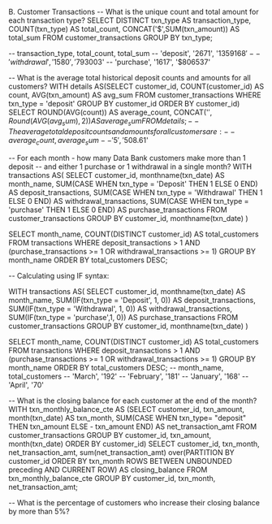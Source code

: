 B. Customer Transactions
-- What is the unique count and total amount for each transaction type?
SELECT DISTINCT txn_type AS transaction_type, COUNT(txn_type) AS total_count, CONCAT('$',SUM(txn_amount)) AS total_sum
FROM customer_transactions
GROUP BY txn_type;

-- transaction_type, total_count, 	total_sum
-- 'deposit', 			'2671', 	'$1359168'
-- 'withdrawal', 		'1580', 	'$793003'
-- 'purchase', 			'1617', 	'$806537'


-- What is the average total historical deposit counts and amounts for all customers?
WITH details AS(SELECT customer_id, COUNT(customer_id) AS count, AVG(txn_amount) AS avg_sum
				FROM customer_transactions
				WHERE txn_type = 'deposit'
				GROUP BY customer_id
				ORDER BY customer_id)
SELECT ROUND(AVG(count)) AS average_count, CONCAT('$', Round(AVG(avg_sum), 2)) AS average_sum
FROM details;
-- The average total deposit counts and amounts for all customers are:
-- average_count, average_sum
-- 		'5', 		'$508.61'


-- For each month - how many Data Bank customers make more than 1 deposit 
-- and either 1 purchase or 1 withdrawal in a single month?
WITH transactions AS( SELECT customer_id, monthname(txn_date) AS month_name,
				SUM(CASE WHEN txn_type = 'Deposit' THEN 1 ELSE 0 END) AS deposit_transactions,
				SUM(CASE WHEN txn_type = 'Withdrawal' THEN 1 ELSE 0 END) AS withdrawal_transactions,
				SUM(CASE WHEN txn_type = 'purchase' THEN 1 ELSE 0 END) AS purchase_transactions
			FROM customer_transactions
			GROUP BY customer_id, monthname(txn_date)
            )
            
SELECT month_name, COUNT(DISTINCT customer_id) AS total_customers
FROM transactions
WHERE deposit_transactions > 1 AND  (purchase_transactions >= 1 OR withdrawal_transactions >= 1)
GROUP BY month_name
ORDER BY total_customers DESC;

-- Calculating using IF syntax: 

WITH transactions AS( SELECT customer_id, monthname(txn_date) AS month_name,
				SUM(IF(txn_type = 'Deposit', 1, 0)) AS deposit_transactions,
				SUM(IF(txn_type = 'Withdrawal', 1, 0)) AS withdrawal_transactions,
				SUM(IF(txn_type = 'purchase',1, 0)) AS purchase_transactions
			FROM customer_transactions
			GROUP BY customer_id, monthname(txn_date)
            )
            
SELECT month_name, COUNT(DISTINCT customer_id) AS total_customers
FROM transactions
WHERE deposit_transactions > 1 AND  (purchase_transactions >= 1 OR withdrawal_transactions >= 1)
GROUP BY month_name
ORDER BY total_customers DESC;
-- month_name, total_customers
-- 	'March', 		'192'
-- 	'February', 	'181'
-- 	'January', 		'168'
-- 	'April', 		'70'


-- What is the closing balance for each customer at the end of the month?
WITH txn_monthly_balance_cte AS
			  (SELECT customer_id, txn_amount, month(txn_date) AS txn_month,
					  SUM(CASE WHEN txn_type= "deposit" THEN txn_amount
							  ELSE - txn_amount END) AS net_transaction_amt
			   FROM customer_transactions
			   GROUP BY customer_id, txn_amount, month(txn_date)
			   ORDER BY customer_id)
SELECT customer_id, txn_month, net_transaction_amt,
       sum(net_transaction_amt) over(PARTITION BY customer_id ORDER BY txn_month ROWS BETWEEN UNBOUNDED preceding AND CURRENT ROW) AS closing_balance
FROM txn_monthly_balance_cte
GROUP BY customer_id, txn_month, net_transaction_amt;


-- What is the percentage of customers who increase their closing balance by more than 5%?
		
